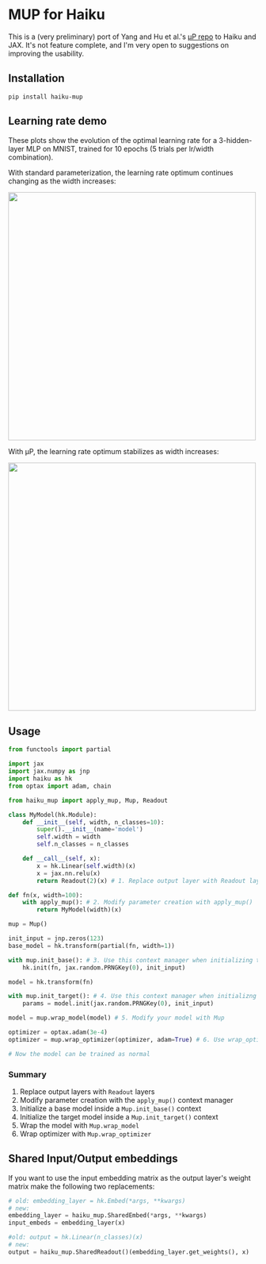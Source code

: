 # MUP for Haiku

This is a (very preliminary) port of Yang and Hu et al.'s [μP repo](https://github.com/microsoft/mup) to Haiku and JAX. It's not feature complete, and I'm very open to suggestions on improving the usability.

## Installation

```
pip install haiku-mup
```

## Learning rate demo
These plots show the evolution of the optimal learning rate for a 3-hidden-layer MLP on MNIST, trained for 10 epochs (5 trials per lr/width combination).

With standard parameterization, the learning rate optimum continues changing as the width increases:

<img src="https://github.com/davisyoshida/haiku-mup/blob/master/figures/mlp_sp.png?raw=True" width="500" />


With μP, the learning rate optimum stabilizes as width increases:

<img src="https://github.com/davisyoshida/haiku-mup/blob/master/figures/mlp.png?raw=True" width="500" />

## Usage
```python
from functools import partial

import jax
import jax.numpy as jnp
import haiku as hk
from optax import adam, chain

from haiku_mup import apply_mup, Mup, Readout

class MyModel(hk.Module):
    def __init__(self, width, n_classes=10):
        super().__init__(name='model')
        self.width = width
        self.n_classes = n_classes

    def __call__(self, x):
        x = hk.Linear(self.width)(x)
        x = jax.nn.relu(x)
        return Readout(2)(x) # 1. Replace output layer with Readout layer

def fn(x, width=100):
    with apply_mup(): # 2. Modify parameter creation with apply_mup()
        return MyModel(width)(x)

mup = Mup()

init_input = jnp.zeros(123)
base_model = hk.transform(partial(fn, width=1))

with mup.init_base(): # 3. Use this context manager when initializing the base model
    hk.init(fn, jax.random.PRNGKey(0), init_input) 

model = hk.transform(fn)

with mup.init_target(): # 4. Use this context manager when initializng the target model
    params = model.init(jax.random.PRNGKey(0), init_input)

model = mup.wrap_model(model) # 5. Modify your model with Mup

optimizer = optax.adam(3e-4)
optimizer = mup.wrap_optimizer(optimizer, adam=True) # 6. Use wrap_optimizer to get layer specific learning rates

# Now the model can be trained as normal
```

### Summary
1. Replace output layers with `Readout` layers
2. Modify parameter creation with the `apply_mup()` context manager
3. Initialize a base model inside a `Mup.init_base()` context
4. Initialize the target model inside a `Mup.init_target()` context
5. Wrap the model with `Mup.wrap_model`
6. Wrap optimizer with `Mup.wrap_optimizer`

## Shared Input/Output embeddings
If you want to use the input embedding matrix as the output layer's weight matrix make the following two replacements:

```python
# old: embedding_layer = hk.Embed(*args, **kwargs)
# new:
embedding_layer = haiku_mup.SharedEmbed(*args, **kwargs)
input_embeds = embedding_layer(x)

#old: output = hk.Linear(n_classes)(x)
# new:
output = haiku_mup.SharedReadout()(embedding_layer.get_weights(), x) 
```
